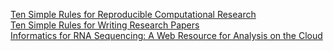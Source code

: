 [Ten Simple Rules for Reproducible Computational Research](http://journals.plos.org/ploscompbiol/article?id=10.1371/journal.pcbi.1003285)  
[Ten Simple Rules for Writing Research Papers](http://journals.plos.org/ploscompbiol/article?id=10.1371/journal.pcbi.1003453)  
[Informatics for RNA Sequencing: A Web Resource for Analysis on the Cloud](http://journals.plos.org/ploscompbiol/article?id=10.1371/journal.pcbi.1004393)  
